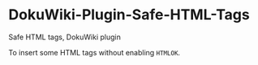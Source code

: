 # DokuWiki-Plugin-Safe-HTML-Tags
Safe HTML tags, DokuWiki plugin

To insert some HTML tags without enabling `HTMLOK`.
